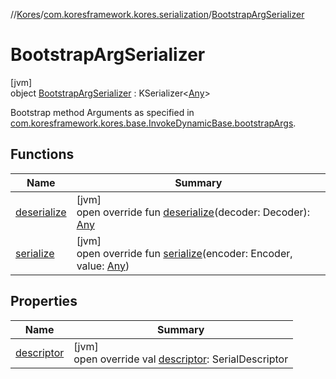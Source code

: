 //[Kores](../../../index.md)/[com.koresframework.kores.serialization](../index.md)/[BootstrapArgSerializer](index.md)

# BootstrapArgSerializer

[jvm]\
object [BootstrapArgSerializer](index.md) : KSerializer<[Any](https://kotlinlang.org/api/latest/jvm/stdlib/kotlin/-any/index.html)> 

Bootstrap method Arguments as specified in [com.koresframework.kores.base.InvokeDynamicBase.bootstrapArgs](../../com.koresframework.kores.base/-invoke-dynamic-base/bootstrap-args.md).

## Functions

| Name | Summary |
|---|---|
| [deserialize](deserialize.md) | [jvm]<br>open override fun [deserialize](deserialize.md)(decoder: Decoder): [Any](https://kotlinlang.org/api/latest/jvm/stdlib/kotlin/-any/index.html) |
| [serialize](serialize.md) | [jvm]<br>open override fun [serialize](serialize.md)(encoder: Encoder, value: [Any](https://kotlinlang.org/api/latest/jvm/stdlib/kotlin/-any/index.html)) |

## Properties

| Name | Summary |
|---|---|
| [descriptor](descriptor.md) | [jvm]<br>open override val [descriptor](descriptor.md): SerialDescriptor |
